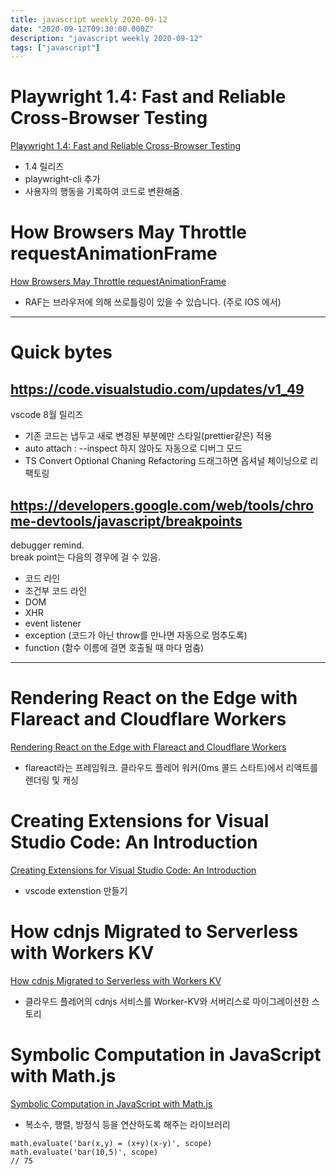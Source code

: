 ```yaml
---
title: javascript weekly 2020-09-12
date: "2020-09-12T09:30:00.000Z"
description: "javascript weekly 2020-09-12"
tags: ["javascript"]
---
```


# Playwright 1.4: Fast and Reliable Cross-Browser Testing
<a href="https://github.com/microsoft/playwright/releases/tag/v1.4.0" target="_blank">Playwright 1.4: Fast and Reliable Cross-Browser Testing</a>
- 1.4 릴리즈
- playwright-cli 추가
- 사용자의 행동을 기록하여 코드로 변환해줌.

# How Browsers May Throttle requestAnimationFrame
<a href="https://mattperry.is/writing-code/browsers-may-throttle-requestanimationframe-to-30fps" target="_blank">How Browsers May Throttle requestAnimationFrame</a>
- RAF는 브라우저에 의해 쓰로틀링이 있을 수 있습니다. (주로 IOS 에서)

<hr>

# Quick bytes

## https://code.visualstudio.com/updates/v1_49
vscode 8월 릴리즈
- 기존 코드는 냅두고 새로 변경된 부분에만 스타일(prettier같은) 적용
- auto attach : --inspect 하지 않아도 자동으로 디버그 모드
- TS Convert Optional Chaning Refactoring 드래그하면 옵셔널 체이닝으로 리팩토링

## https://developers.google.com/web/tools/chrome-devtools/javascript/breakpoints
debugger remind.  
break point는 다음의 경우에 걸 수 있음.
- 코드 라인
- 조건부 코드 라인
- DOM
- XHR
- event listener
- exception (코드가 아닌 throw를 만나면 자동으로 멈추도록)
- function (함수 이름에 걸면 호출될 때 마다 멈춤)

<hr>

#
# Rendering React on the Edge with Flareact and Cloudflare Workers
<a href="https://blog.cloudflare.com/rendering-react-on-the-edge-with-flareact-and-cloudflare-workers/" target="_blank">Rendering React on the Edge with Flareact and Cloudflare Workers</a>
- flareact라는 프레임워크. 클라우드 플레어 워커(0ms 콜드 스타트)에서 리액트를 렌더링 및 캐싱

# Creating Extensions for Visual Studio Code: An Introduction
<a href="https://www.syncfusion.com/blogs/post/creating-extensions-for-visual-studio-code-a-complete-guide.aspx" target="_blank">Creating Extensions for Visual Studio Code: An Introduction</a>
- vscode extenstion 만들기


# How cdnjs Migrated to Serverless with Workers KV
<a href="https://blog.cloudflare.com/migrating-cdnjs-to-serverless-with-workers-kv/" target="_blank">How cdnjs Migrated to Serverless with Workers KV</a>
- 클라우드 플레어의 cdnjs 서비스를 Worker-KV와 서버리스로 마이그레이션한 스토리


# Symbolic Computation in JavaScript with Math.js
<a href="https://blog.klipse.tech/javascript/2020/09/10/symbolic-computation-math-js.html" target="_blank">Symbolic Computation in JavaScript with Math.js</a>
- 복소수, 행렬, 방정식 등을 연산하도록 해주는 라이브러리
```
math.evaluate('bar(x,y) = (x+y)(x-y)', scope)
math.evaluate('bar(10,5)', scope)
// 75
```